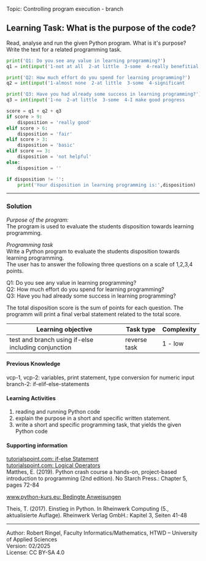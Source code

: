Topic: Controlling program execution - branch  

## Learning Task: What is the purpose of the code?

Read, analyse and run the given Python program. What is it's purpose?  
Write the text for a related programming task.

``` python
print('Q1: Do you see any value in learning programming?')
q1 = int(input('1-not at all  2-at little  3-some  4-really benefitial  :'))

print('Q2: How much effort do you spend for learning programming?')
q2 = int(input('1-almost none  2-at little  3-some  4-significant       :'))

print('Q3: Have you had already some success in learning programming?')
q3 = int(input('1-no  2-at little  3-some  4-I make good progress       :'))

score = q1 + q2 + q3
if score > 9:
	disposition = 'really good'
elif score > 6:
	disposition = 'fair'
elif score > 3:
	disposition = 'basic'
elif score == 3:
	disposition = 'not helpful'
else:
	disposition = ''

if disposition != '':
	print('Your disposition in learning programming is:',disposition)
```

---------------------------------------

### Solution

*Purpose of the program:*  
The program is used to evaluate the students disposition towards learning programming.

*Programming task*  
Write a Python program to evaluate the students disposition towards learning programming.  
The user has to answer the following three questions on a scale of 1,2,3,4 points. 

Q1: Do you see any value in learning programming?  
Q2: How much effort do you spend for learning programming?  
Q3: Have you had already some success in learning programming?  

The total disposition score is the sum of points for each question. The programm will print a final verbal statement related to the total score.

| **Learning objective**                         | **Task type**   | **Complexity** |
| ---------------------------------------------- | --------------- | -------------- |
| test and branch using if-else including conjunction | reverse task | 1 - low      |  

#### Previous Knowledge

vcp-1, vcp-2: variables, print statement, type conversion for numeric input  
branch-2: if-elif-else-statements  

#### Learning Activities

1) reading and running Python code
2) explain the purpose in a short and specific written statement.
3) write a short and specific programming task, that yields the given Python code

#### Supporting information

[tutorialspoint.com: if-else Statement](https://www.tutorialspoint.com/python/python_if_else.htm)  
[tutorialspoint.com: Logical Operators](https://www.tutorialspoint.com/python/python_logical_operators.htm)  
Matthes, E. (2019). Python crash course a hands-on, project-based introduction to programming (2nd edition). No Starch Press.: Chapter 5, pages 72-84  

[www.python-kurs.eu: Bedingte Anweisungen](https://python-kurs.eu/python3_bedingte_anweisungen.php)

Theis, T. (2017). Einstieg in Python. In Rheinwerk Computing (5., aktualisierte Auflage). Rheinwerk Verlag GmbH.: Kapitel 3, Seiten 41-48

---------------------------------------

Author: Robert Ringel, Faculty Informatics/Mathematics, HTWD – University of Applied Sciences  
Version: 02/2025  
License: CC BY-SA 4.0